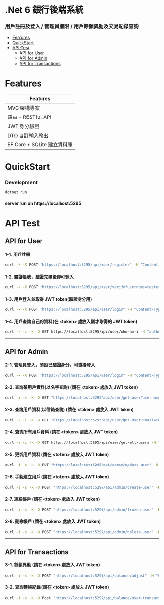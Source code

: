 # .Net 6 銀行後端系統
### 用戶註冊及登入 / 管理員權限 / 用戶餘額異動及交易紀錄查詢
- [Features](#features)
- [QuickStart](#quickstart)
- [API-Test](#api-test)
  - [API for User](#api-for-user)
  - [API for Admin](#api-for-admin)
  - [API for Transactions](#api-for-transactions)

# Features
| Features |
|------|
| MVC 架構專案 |
| 路由 + RESTful_API |
| JWT 身分驗證 |
| DTO 自訂輸入輸出 |
| EF Core + SQLite 建立資料庫 |


# QuickStart
### Development

```bash
dotnet run
```
#### server run on https://localhost:5295

# API Test
## API for User
#### 1-1. 用戶註冊
```bash
curl -k -X POST "https://localhost:5295/api/user/register" -H "Content-Type: application/json" -d '{"username":"tester001", "password":"123456", "email":"tester001@gmail.com"}'
```
#### 1-2. 驗證帳號，驗證完畢後即可登入
```bash
curl -k -X POST "https://localhost:5295/api/user/verify?username=tester001"
```
#### 1-3. 用戶登入並取得 JWT token(驗證身分用)
```bash
curl -k -X POST "https://localhost:5295/api/user/login" -H "Content-Type: application/json" -d '{"username":"tester001", "password":"123456"}'
```
#### 1-4. 用戶查詢自己的資料(在 \<token\> 處放入剛才取得的 JWT token)
```bash
curl -s -i -k -X GET https://localhost:5295/api/user/who-am-i -H "authorization: Bearer <token>"
```
---
## API for Admin 
#### 2-1. 管理員登入，預設已驗證身分，可直接登入
```bash
curl -k -X POST "https://localhost:5295/api/user/login" -H "Content-Type: application/json" -d '{"username":"admin", "password":"admin-password"}'
```
#### 2-2. 查詢某用戶資料(以名字查詢) (請在 \<token\> 處放入 JWT token)
```bash
curl -i -s -k -X GET "https://localhost:5295/api/user/get-user?username=tester001" -H "authorization: Bearer <token>"
```
#### 2-3. 查詢用戶資料(以信箱查詢) (請在 \<token\> 處放入 JWT token)
```bash
curl -s -i -k -X GET "https://localhost:5295/api/user/get-user?email=tester001@gmail.com" -H "authorization: Bearer <token>"
```
#### 2-4. 查詢所有用戶資料 (請在 \<token\> 處放入 JWT token)
```bash
curl -s -i -k -X GET https://localhost:5295/api/user/get-all-users -H "authorization: Bearer <token>"
```
#### 2-5. 更新用戶資料 (請在 \<token\> 處放入 JWT token)
```bash
curl -i -s -k -X PUT "https://localhost:5295/api/admin/update-user" -H "Content-Type: application/json" -d '{"username":"tester001", "password":"456789", "email":"tester001_updated@gmail.com", "role":"admin"}' -H "authorization: Bearer <token>"
```
#### 2-6. 手動建立用戶 (請在 \<token\> 處放入 JWT token)
```bash
curl -i -s -k -X POST "https://localhost:5295/api/admin/create-user" -H "Content-Type: application/json" -d '{"username":"tester002", "password":"123456", "email":"tester002@gmail.com", "role":"user"}' -H "authorization: Bearer <token>"
```
#### 2-7. 凍結帳戶 (請在 \<token\> 處放入 JWT token)
```bash
curl -i -s -k -X POST "https://localhost:5295/api/admin/frozen-user" -H "Content-Type: application/json" -d '{"username":"tester001"}' -H "authorization: Bearer <token>"
```
#### 2-8. 刪除帳戶 (請在 \<token\> 處放入 JWT token) 
```bash
curl -i -s -k -X POST "https://localhost:5295/api/admin/delete-user" -H "Content-Type: application/json" -d '{"username":"tester001"}' -H "authorization: Bearer <token>"
```
---
## API for Transactions
#### 3-1. 餘額異動 (請在 \<token\> 處放入 JWT token)
```bash
curl -i -s -k -X POST "https://localhost:5295/api/balance/adjust" -H "Content-Type: application/json" -d '{"username":"admin", "Amount":"999", "balanceType":"ManualAdjust", "note":"test"}' -H "authorization: Bearer <token>"
```
#### 3-2. 查詢轉帳紀錄 (請在 \<token\> 處放入 JWT token)
```bash
curl -i -s -k -X Post "https://localhost:5295/api/balance/user-transactions" -H "Content-Type: application/json" -d '{"userId":"1", "operator":"admin", "balanceType":"ManualAdjust", "startDate":"2025-07-01T00:00:00","endDate":"2025-09-01T23:59:59","Page":"1","Pagesize":"10"}' -H "authorization: Bearer <token>"
```











